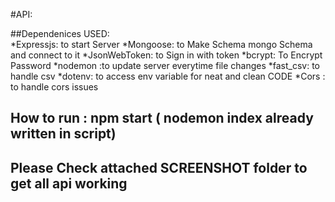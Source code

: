#API: 

##Dependenices USED:  
 *Expressjs: to start Server
 *Mongoose: to Make Schema mongo Schema and connect to it
 *JsonWebToken: to Sign in with token 
 *bcrypt: To Encrypt Password
 *nodemon :to update server everytime file changes
 *fast_csv: to handle csv
 *dotenv: to access env variable for neat and clean CODE
 *Cors : to handle cors issues


## How to run : npm start ( nodemon index already written in script)

## Please Check attached SCREENSHOT folder to get all api working